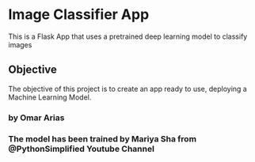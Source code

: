 
# Image Classifier App

This is a Flask App that uses a pretrained deep learning model to classify images

## Objective

The objective of this project is to create an app ready to use, deploying a Machine Learning Model.

### by Omar Arias
### The model has been trained by Mariya Sha from @PythonSimplified Youtube Channel